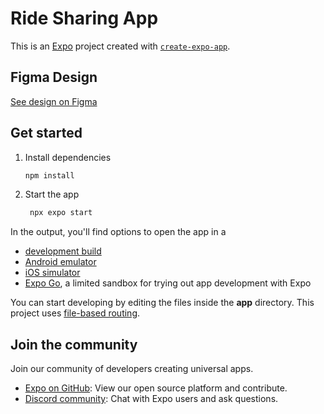 # Ride Sharing App

This is an [Expo](https://expo.dev) project created with [`create-expo-app`](https://www.npmjs.com/package/create-expo-app).

## Figma Design

[See design on Figma](https://www.figma.com/design/sYYXxLpiyU7CkvRljZzCRH/Ryde---Uber-Clone-App?node-id=0-1)

## Get started

1. Install dependencies

   ```bash
   npm install
   ```

2. Start the app

   ```bash
    npx expo start
   ```

In the output, you'll find options to open the app in a

- [development build](https://docs.expo.dev/develop/development-builds/introduction/)
- [Android emulator](https://docs.expo.dev/workflow/android-studio-emulator/)
- [iOS simulator](https://docs.expo.dev/workflow/ios-simulator/)
- [Expo Go](https://expo.dev/go), a limited sandbox for trying out app development with Expo

You can start developing by editing the files inside the **app** directory. This project uses [file-based routing](https://docs.expo.dev/router/introduction).

## Join the community

Join our community of developers creating universal apps.

- [Expo on GitHub](https://github.com/expo/expo): View our open source platform and contribute.
- [Discord community](https://chat.expo.dev): Chat with Expo users and ask questions.

